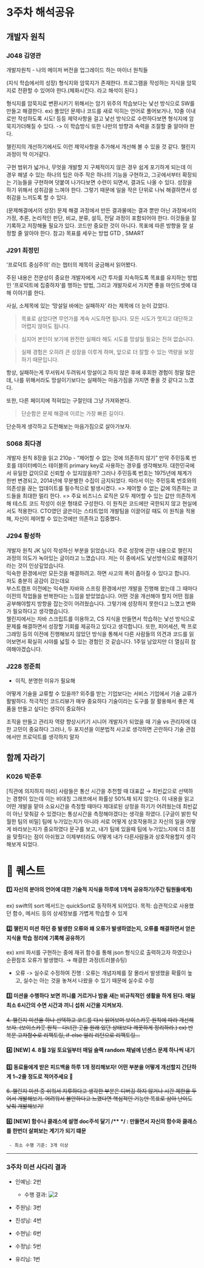 # 3주차 해석공유


## 개발자 원칙 

### J048 김영관
개발자원칙 - 나의 메이저 버전을 업그레이드 하는 마이너 원칙들

(지식 학습에서의 성장) 
형식지와 암묵지가 존재한다.
프로그램을 작성하는 지식을 암묵지로 전환할 수 있어야 한다.(체화시킨다. 라고 해석이 된다.)

형식지를 암묵지로 변환시키기 위해서는 암기 위주의 학습보다는 낯선 방식으로 SW를 만들고 해결한다.
ex) 풀었던 문제나 코드를 새로 익히는 언어로 풀어보거나, 10줄 이내로만 작성하도록 시도! 등등 제약사항을 걸고
낯선 방식으로 수련하다보면 형식지에 암묵지가더해질 수 있다.
-> 이 학습방식 또한 나만의 방향과 속력을 조절할 줄 알아야 한다.

챌린지의 개선하기에서도 이런 제약사항을 추가해서 개선해 볼 수 있을 것 같다.
챌린지 과정이 딱 이거같다.

구현 범위가 넓거나, 무엇을 개발할 지 구체적이지 않은 경우 쉽게 포기하게 되는데 이 경우 해낼 수 있는 하나의 팁은 아주 작은 하나의 기능을 구현하고, 그곳에서부터 확장되는 기능들을 구현하며 덧붙여 나가다보면 수련이 되면서, 결과도 나올 수 있다.
성장을 하기 위해서 성취감을 느껴야 한다. 그렇기 때문에 일을 작은 단위로 나눠 해결하면서 성취감을 느끼도록 할 수 있다.

(문제해결에서의 성장)
문제 해결 과정에서 만든 결과물에는 결과 뿐만 아닌 과정에서의 가정, 추론, 논리적인 판단, 비교, 분류, 설득, 전달 과정이 포함되어야 한다. 이것들을 잘 기록하고 저장해둘 필요가 있다. 코드만 중요한 것이 아니다.
목표에 따른 방향을 잘 설정할 줄 알아야 한다.
참고) 목표를 세우는 방법  GTD , SMART


### J291 최정민
‘프로덕트 중심주의’ 라는 챕터의 제목이 궁금해서 읽어봤다.

주된 내용은 전문성이 중요한 개발자에게 시간 투자를 지속하도록 목표를 유지하는 방법인 ‘프로덕트에 집중하자’를 행하는 방법, 그리고 개발자로서 가지면 좋을 마인드셋에 대해 이야기를 한다.

사실, 소제목에 있는 ‘망설일 바에는 실패하자’ 라는 제목에 더 눈이 갔었다.

> 목표로 삼았다면 무언가를 계속 시도하면 됩니다. 모든 시도가 멋지고 대단하고 어렵지 않아도 됩니다.

> 심지어 본인이 보기에 완전한 실패라 해도 시도를 망설일 필요는 전혀 없습니다.

> 실패 경험은 오히려 큰 성장을 이루게 하며, 앞으로 더 잘할 수 있는 역량을 보장하기 때문입니다.

항상, 실패하는게 무서워서 두려워서 망설이고 하지 않은 후에 후회한 경험이 정말 많은데, 나를 위해서라도 망설이기보다는 실패하는 마음가짐을 가지면 좋을 것 같다고 느꼈다.

또한, 다른 페이지에 적혀있는 구절인데 그냥 가져와본다.

> 단순함은 문제 해결에 이르는 가장 빠른 길이다.

단순하게 생각하고 도전해보는 마음가짐으로 살아가보자.

### S068 최다경
개발자 원칙 8장을 읽고
210p - “제어할 수 없는 것에 의존하지 않기”
만약 주민등록 번호를 데이터베이스 테이블의 primary key로 사용하는 경우를 생각해보자. 대한민국에서 유일한 값이므로 신뢰할 수 있지않을까? 그러나 주민등록 번호는 1975년에 체계가 한번 변경되고, 2014년에 무분별한 수집이 금지되었다. 따라서 이는 주민등록 번호와의 의존성을 끊는 업데이트를 필수적으로 발생시켰다. 
=> 제어할 수 없는 값에 의존하는 코드들을 최대한 멀리 한다. 
=> 주요 비즈니스 로직은 모두 제어할 수 있는 값만 의존하게 해 테스트 코드 작성이 쉬운 형태로 구성한다. 
이 원칙은 코드에만 국한되지 않고 현실에서도 적용한다. 
CTO였던 글쓴이는 스타트업의 개발팀을 이끌어갈 때도 이 원칙을 적용해, 자신이 제어할 수 있는것에만 의존하고 집중했다.

### J294 황성하
개발자 원칙
JK 님이 작성하신 부분을 읽었습니다. 주로 성장에 관한 내용으로 챌린지 과정의 의도가 녹아있는 글이라고 느꼈습니다. 
저는 이 중에서도 낯선방식으로 해결하기 라는 것이 인상깊었습니다.   
익숙한 환경에서만 모든것을 해결하려고. 하면 사고의 폭이 좁아질 수 있다고 합니다.   
저도 충분히 공감이 갔는데요   
부스트캠프 이전에는 익숙한 자바와 스프링 환경에서만 개발을 진행해 왔는데 그 때마다 이전의 작업들을 반복한다는 느낌을 받았었습니다. 어떤 것을 개선해야 할지 어떤 점을 공부해야할지 방향을 잡는것이 어려웠습니다. 
그렇기에 성장하지 못한다고 느꼈고 변화가 필요하다고 생각했습니다.  
챌린지에서는 자바 스크립트를 이용하고, CS 지식을 만들면서 학습하는 낯선 방식으로 문제를 해결하면서 성장할 기회를 제공하고 있다고 생각합니다. 
또한, 피어세션, 짝 프로그래밍 등의 이전에 진행해보지 않았던 방식을 통해서 다른 사람들의 의견과 코드를 읽어보면서 확실히 시야를 넓힐 수 있는 경험인 것 같습니다. 1주일 남았지만 더 열심히 참여해야겠습니다.


### J228 정준희 
- 이직, 분명한 이유가 필요해

어떻게 기술을 교류할 수 있을까?
외주를 받는 기업보다는 서비스 기업에서 기술 교류가 활발하다.
적극적인 코드리뷰가 매우 중요하다
기술이라는 도구를 잘 활용해서 좋은 제품을 만들고 싶다는 생각이 중요하다

조직을 만들고 관리자 역량 향상시키기
시니어 개발자가 되었을 때 기술 vs 관리자에 대한 고민이 중요하다
그러나, 두 포지션을 이분법적 사고로 생각하면 곤란하다
기술 관점에서만 프로덕트를 생각하지 말자


## 함께 자라기
### K026 박준후
[직관에 의지하지 마라]
사람들은 통산 시간을 추천할 때 대표값 → 최빈값으로 선택하는 경향이 있는데 이는 비대칭 그래프에서 화률상 50%채 되지 않는다. 이 내용을 읽고 어떤 개발을 맡아 소요시간을 측정할 때마다 제대로된 상정을 하기가 어려웠는데 최빈값이 아닌 맞춰갈 수 있겠다는 통상시간을 측정해야겠다는 생각을 하였다.
[구글이 밝힌 탁월한 팀의 비밀]
팀에 누가있는지가 아니라 서로 어떻게 상호작용하고 자신의 일을 어떻게 바라보는지가 중요하였다 문구를 보고, 내가 팀에 있을때 팀에 누가있느지에 더 초점을 맞췄다는 점이 아쉬웠고 이제부터라도 어떻게 내가 다른사람들과 상호작용할지 생각해보게 되었다.


# 🚩 퀘스트

#### 1️⃣ 자신의 분야의 언어에 대한 기술적 지식을 하루에 1개씩 공유하기(주간 팀원들에게)
   ex) swift의 sort 메서드는 quickSort로 동작하게 되어있다.
   목적: 습관적으로 사용했던 함수, 메서드 등의 상세정보를 가볍게 학습할 수 있게


#### 2️⃣ 챌린지 미션 하던 중 발생한 오류와 왜 오류가 발생하였는지, 오류를 해결하면서 얻은 지식을 학습 정리에 기록해 공유하기
   ex) xml 파서를 구현하는 중에 재귀 함수를 통해 json 형식으로 출력하고자 하였으나 순환참조 오류가 발생했다.  → 해결한 과정(트러블슈팅)

   - 오류 -> 실수로 수정하여 진행 : 오류는 개념자체를 잘 몰라서 발생했을 확률이 높고, 실수는 아는 것을 놓쳐서 나왔을 수 있기 때문에 실수로 수정


#### 3️⃣ 미션을 수행하다 보면 끼니를 거르거나 밤을 새는 비규칙적인 생활을 하게 된다. 매일 최소 6시간의 수면 시간과 끼니 섭취 시간을 지켜보자.


~~4. 챌린지 미션을 하나 선택하고 코드를 다시 읽어보며 보이스카웃 원칙에 따라 개선해보자. (보이스카웃 원칙 - 다녀간 곳을 원래 있던 상태보다 깨끗하게 정리하라.)
   ex) 반복문 고차함수로 리팩토링, if-else 얼리 리턴으로 리팩토링…~~
  ####  4️⃣ [NEW] 4. 8월 3일 토요일부터 매일 슬랙 random 채널에 넌센스 문제 하나씩 내기 


#### 5️⃣ 동료들에게 받은 피드백을 하루 1개 정리해보자! 어떤 부분을 어떻게 개선할지 간단하게 1~2줄 정도로 적어주세요 🙂


~~6. 챌린지 미션 중 쉬워서 지루하다고 생각한 부분은 디버깅 하지 않거나 시간 제한을 두어서 개발해보기. 어려워서 불안하다고 느꼈다면 핵심적인 기능만 목표로 삼아 난이도 낮춰 개발해보기!~~

  #### 6️⃣ [NEW] 함수나 클래스에 설명 doc주석 달기 /** */ : 만들면서 자신의 함수와 클래스를 한번더 살펴보는 계기가 되기 떄문
     - 최소 수행 기준: 3개 이상
---

### 3주차 미션 사다리 결과

- 인예님: 2번
   - 수행 결과: ![2](https://github.com/user-attachments/assets/e6bc267b-c096-425e-a083-835edc560f8c)
    
- 주원님: 3번
- 진성님: 4번
- 수현님: 6번
- 수정님: 5번
- 유리님: 1번

